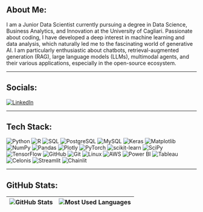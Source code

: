 ## About Me:
I am a Junior Data Scientist currently pursuing a degree in Data Science, Business Analytics, and Innovation at the University of Cagliari. Passionate about coding, I have developed a deep interest in machine learning and data analysis, which naturally led me to the fascinating world of generative AI. I am particularly enthusiastic about chatbots, retrieval-augmented generation (RAG), large language models (LLMs), multimodal agents, and their various applications, especially in the open-source ecosystem.

---

## Socials:
[![LinkedIn](https://img.shields.io/badge/LinkedIn-%230077B5.svg?&style=for-the-badge&logo=linkedin&logoColor=white)](https://www.linkedin.com/in/christian-p-982078126/)

---

## Tech Stack:
![Python](https://img.shields.io/badge/python-%2314354C.svg?&style=for-the-badge&logo=python&logoColor=white)
![R](https://img.shields.io/badge/r-%23276DC3.svg?&style=for-the-badge&logo=r&logoColor=white)
![SQL](https://img.shields.io/badge/sql-%2307405e.svg?&style=for-the-badge&logo=postgresql&logoColor=white)
![PostgreSQL](https://img.shields.io/badge/postgresql-%23316192.svg?&style=for-the-badge&logo=postgresql&logoColor=white)
![MySQL](https://img.shields.io/badge/mysql-%234479A1.svg?&style=for-the-badge&logo=mysql&logoColor=white)
![Keras](https://img.shields.io/badge/keras-%23D00000.svg?&style=for-the-badge&logo=keras&logoColor=white)
![Matplotlib](https://img.shields.io/badge/matplotlib-%23ffffff.svg?&style=for-the-badge&logo=matplotlib&logoColor=black)
![NumPy](https://img.shields.io/badge/numpy-%23013243.svg?&style=for-the-badge&logo=numpy&logoColor=white)
![Pandas](https://img.shields.io/badge/pandas-%23150458.svg?&style=for-the-badge&logo=pandas&logoColor=white)
![Plotly](https://img.shields.io/badge/Plotly-%233F4F75.svg?&style=for-the-badge&logo=plotly&logoColor=white)
![PyTorch](https://img.shields.io/badge/PyTorch-%23EE4C2C.svg?&style=for-the-badge&logo=pytorch&logoColor=white)
![scikit-learn](https://img.shields.io/badge/scikit--learn-%23F7931E.svg?&style=for-the-badge&logo=scikit-learn&logoColor=white)
![SciPy](https://img.shields.io/badge/SciPy-%230C55A5.svg?&style=for-the-badge&logo=scipy&logoColor=white)
![TensorFlow](https://img.shields.io/badge/TensorFlow-%23FF6F00.svg?&style=for-the-badge&logo=tensorflow&logoColor=white)
![GitHub](https://img.shields.io/badge/github-%23121011.svg?&style=for-the-badge&logo=github&logoColor=white)
![Git](https://img.shields.io/badge/git-%23F05033.svg?&style=for-the-badge&logo=git&logoColor=white)
![Linux](https://img.shields.io/badge/linux-%23FCC624.svg?&style=for-the-badge&logo=linux&logoColor=black)
![AWS](https://img.shields.io/badge/AWS-%23FF9900.svg?&style=for-the-badge&logo=amazonaws&logoColor=white)
![Power BI](https://img.shields.io/badge/Power%20BI-F2C811?style=for-the-badge&logo=powerbi&logoColor=black)
![Tableau](https://img.shields.io/badge/Tableau-E97627?style=for-the-badge&logo=tableau&logoColor=white)
![Celonis](https://img.shields.io/badge/Celonis-%23FF5E00.svg?&style=for-the-badge&logo=celonis&logoColor=white)
![Streamlit](https://img.shields.io/badge/streamlit-%23FF4B00.svg?&style=for-the-badge&logo=streamlit&logoColor=white)
![Chainlit](https://img.shields.io/badge/chainlit-%23326CE5.svg?&style=for-the-badge&logo=chainlit&logoColor=white)

---

## GitHub Stats:

| ![GitHub Stats](https://github-readme-stats.vercel.app/api?username=chrisputzu&show_icons=true&theme=default) | ![Most Used Languages](https://github-readme-stats.vercel.app/api/top-langs/?username=chrisputzu&layout=compact&theme=default) |
| --- | --- |
